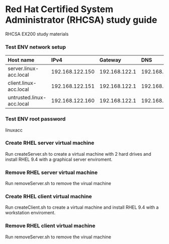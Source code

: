 # Red Hat Certified System Administrator (RHCSA) study guide
RHCSA EX200 study materials

### Test ENV network setup 
| Host name                 | IPv4            | Gateway       | DNS           |
|:--------------------------|:----------------|:--------------|:--------------|
| server.linux-acc.local    | 192.168.122.150 | 192.168.122.1 | 192.168.122.1 |
| client.linux-acc.local    | 192.168.122.151 | 192.168.122.1 | 192.168.122.1 |
| untrusted.linux-acc.local | 192.168.122.160 | 192.168.122.1 | 192.168.122.1 |

### Test ENV root password
linuxacc

### Create RHEL server virtual machine
Run createServer.sh to create a virtual machine with 2 hard drives and install RHEL 9.4 with a graphical server enviroment.

### Remove RHEL server virtual machine
Run removeServer.sh to remove the virual machine

### Create RHEL client virtual machine
Run createClient.sh to create a virtual machine and install RHEL 9.4 with a workstation enviroment.

### Remove RHEL client virtual machine
Run removeServer.sh to remove the virual machine
